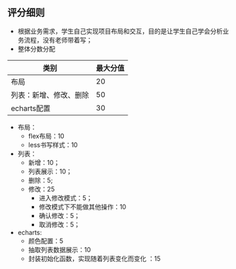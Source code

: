 ## 评分细则

* 根据业务需求，学生自己实现项目布局和交互，目的是让学生自己学会分析业务流程，没有老师带着写；
* 整体分数分配

| **类别**               | **最大分值** |
| ---------------------- | ------------ |
| 布局                   | 20           |
| 列表：新增、修改、删除 | 50           |
| echarts配置            | 30           |

* 布局：
  * flex布局：10
  * less书写样式：10
* 列表：
  * 新增：10；
  * 列表展示：10；
  * 删除：5;
  * 修改：25
    * 进入修改模式：5；
    * 修改模式下不能做其他操作：10
    * 确认修改：5；
    * 取消修改：5；
* echarts:
  * 颜色配置：5
  * 抽取列表数据展示：10
  * 封装初始化函数，实现随着列表变化而变化 ：15